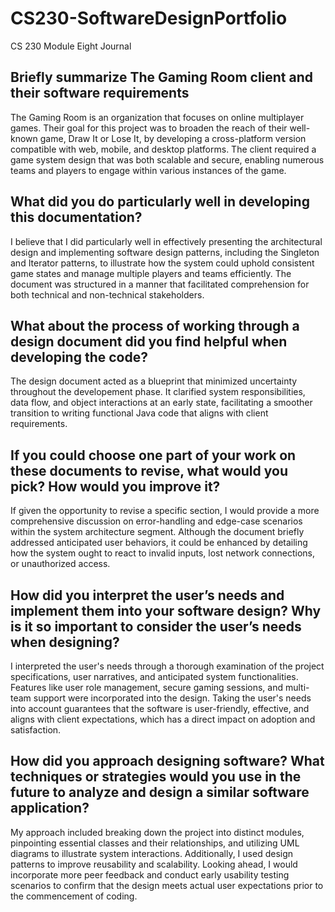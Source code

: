 # CS230-SoftwareDesignPortfolio
CS 230 Module Eight Journal

## Briefly summarize The Gaming Room client and their software requirements
The Gaming Room is an organization that focuses on online multiplayer games. Their goal for this project was to broaden the reach of their well-known game, Draw It or Lose It, by developing a cross-platform version compatible with web, mobile, and desktop platforms. The client required a game system design that was both scalable and secure, enabling numerous teams and players to engage within various instances of the game.

## What did you do particularly well in developing this documentation?
I believe that I did particularly well in effectively presenting the architectural design and implementing software design patterns, including the Singleton and Iterator patterns, to illustrate how the system could uphold consistent game states and manage multiple players and teams efficiently. The document was structured in a manner that facilitated comprehension for both technical and non-technical stakeholders.

## What about the process of working through a design document did you find helpful when developing the code?
The design document acted as a blueprint that minimized uncertainty throughout the developement phase. It clarified system responsibilities, data flow, and object interactions at an early state, facilitating a smoother transition to writing functional Java code that aligns with client requirements.

## If you could choose one part of your work on these documents to revise, what would you pick? How would you improve it?
If given the opportunity to revise a specific section, I would provide a more comprehensive discussion on error-handling and edge-case scenarios within the system architecture segment. Although the document briefly addressed anticipated user behaviors, it could be enhanced by detailing how the system ought to react to invalid inputs, lost network connections, or unauthorized access.

## How did you interpret the user’s needs and implement them into your software design? Why is it so important to consider the user’s needs when designing?
I interpreted the user's needs through a thorough examination of the project specifications, user narratives, and anticipated system functionalities. Features like user role management, secure gaming sessions, and multi-team support were incorporated into the design. Taking the user's needs into account guarantees that the software is user-friendly, effective, and aligns with client expectations, which has a direct impact on adoption and satisfaction.

## How did you approach designing software? What techniques or strategies would you use in the future to analyze and design a similar software application?
My approach included breaking down the project into distinct modules, pinpointing essential classes and their relationships, and utilizing UML diagrams to illustrate system interactions. Additionally, I used design patterns to improve reusability and scalability. Looking ahead, I would incorporate more peer feedback and conduct early usability testing scenarios to confirm that the design meets actual user expectations prior to the commencement of coding.
